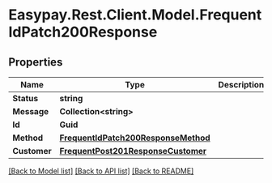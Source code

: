# Easypay.Rest.Client.Model.FrequentIdPatch200Response

## Properties

Name | Type | Description | Notes
------------ | ------------- | ------------- | -------------
**Status** | **string** |  | [optional] 
**Message** | **Collection&lt;string&gt;** |  | [optional] 
**Id** | **Guid** |  | [optional] 
**Method** | [**FrequentIdPatch200ResponseMethod**](FrequentIdPatch200ResponseMethod.md) |  | [optional] 
**Customer** | [**FrequentPost201ResponseCustomer**](FrequentPost201ResponseCustomer.md) |  | [optional] 

[[Back to Model list]](../README.md#documentation-for-models) [[Back to API list]](../README.md#documentation-for-api-endpoints) [[Back to README]](../README.md)

